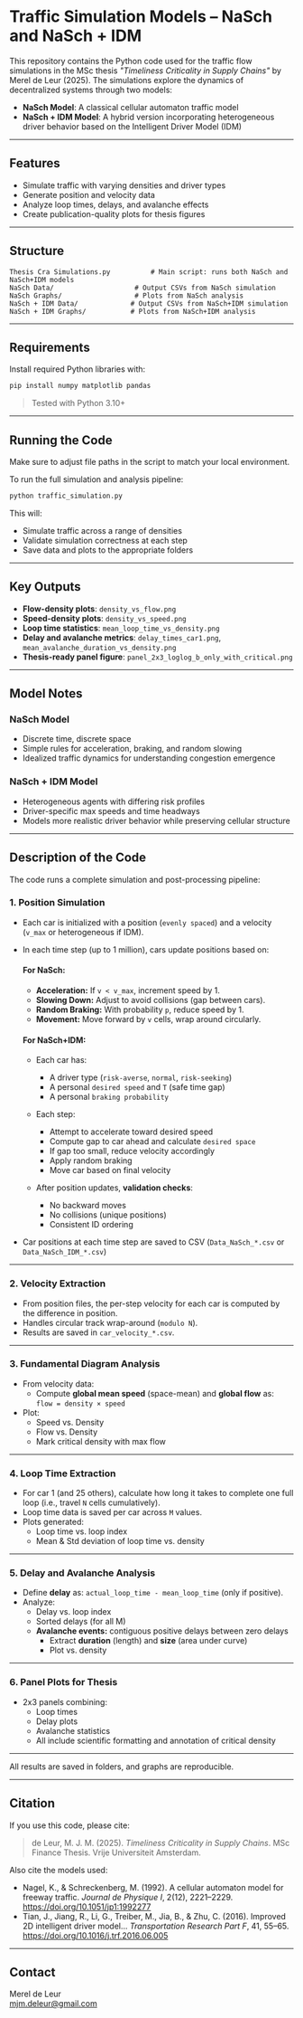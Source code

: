 
# Traffic Simulation Models – NaSch and NaSch + IDM

This repository contains the Python code used for the traffic flow simulations in the MSc thesis _"Timeliness Criticality in Supply Chains"_ by Merel de Leur (2025). The simulations explore the dynamics of decentralized systems through two models:

- **NaSch Model**: A classical cellular automaton traffic model
- **NaSch + IDM Model**: A hybrid version incorporating heterogeneous driver behavior based on the Intelligent Driver Model (IDM)

---

## Features

- Simulate traffic with varying densities and driver types
- Generate position and velocity data
- Analyze loop times, delays, and avalanche effects
- Create publication-quality plots for thesis figures

---

## Structure

```
Thesis Cra Simulations.py          # Main script: runs both NaSch and NaSch+IDM models
NaSch Data/                    # Output CSVs from NaSch simulation
NaSch Graphs/                  # Plots from NaSch analysis
NaSch + IDM Data/             # Output CSVs from NaSch+IDM simulation
NaSch + IDM Graphs/           # Plots from NaSch+IDM analysis
```

---

## Requirements

Install required Python libraries with:

```bash
pip install numpy matplotlib pandas
```

> Tested with Python 3.10+

---

## Running the Code

Make sure to adjust file paths in the script to match your local environment.

To run the full simulation and analysis pipeline:

```bash
python traffic_simulation.py
```

This will:
- Simulate traffic across a range of densities
- Validate simulation correctness at each step
- Save data and plots to the appropriate folders

---

## Key Outputs

- **Flow-density plots**: `density_vs_flow.png`
- **Speed-density plots**: `density_vs_speed.png`
- **Loop time statistics**: `mean_loop_time_vs_density.png`
- **Delay and avalanche metrics**: `delay_times_car1.png`, `mean_avalanche_duration_vs_density.png`
- **Thesis-ready panel figure**: `panel_2x3_loglog_b_only_with_critical.png`

---

## Model Notes

### NaSch Model
- Discrete time, discrete space
- Simple rules for acceleration, braking, and random slowing
- Idealized traffic dynamics for understanding congestion emergence

### NaSch + IDM Model
- Heterogeneous agents with differing risk profiles
- Driver-specific max speeds and time headways
- Models more realistic driver behavior while preserving cellular structure

---

## Description of the Code

The code runs a complete simulation and post-processing pipeline:

### 1. **Position Simulation**
- Each car is initialized with a position (`evenly spaced`) and a velocity (`v_max` or heterogeneous if IDM).
- In each time step (up to 1 million), cars update positions based on:

  #### For NaSch:
  - **Acceleration:** If `v < v_max`, increment speed by 1.
  - **Slowing Down:** Adjust to avoid collisions (gap between cars).
  - **Random Braking:** With probability `p`, reduce speed by 1.
  - **Movement:** Move forward by `v` cells, wrap around circularly.

  #### For NaSch+IDM:
  - Each car has:
    - A driver type (`risk-averse`, `normal`, `risk-seeking`)
    - A personal `desired speed` and `T` (safe time gap)
    - A personal `braking probability`
  - Each step:
    - Attempt to accelerate toward desired speed
    - Compute gap to car ahead and calculate `desired space`
    - If gap too small, reduce velocity accordingly
    - Apply random braking
    - Move car based on final velocity

  - After position updates, **validation checks**:
    - No backward moves
    - No collisions (unique positions)
    - Consistent ID ordering

- Car positions at each time step are saved to CSV (`Data_NaSch_*.csv` or `Data_NaSch_IDM_*.csv`)

---

### 2. **Velocity Extraction**
- From position files, the per-step velocity for each car is computed by the difference in position.
- Handles circular track wrap-around (`modulo N`).
- Results are saved in `car_velocity_*.csv`.

---

### 3. **Fundamental Diagram Analysis**
- From velocity data:
  - Compute **global mean speed** (space-mean) and **global flow** as:  
    `flow = density × speed`
- Plot:
  - Speed vs. Density
  - Flow vs. Density
  - Mark critical density with max flow

---

### 4. **Loop Time Extraction**
- For car 1 (and 25 others), calculate how long it takes to complete one full loop (i.e., travel `N` cells cumulatively).
- Loop time data is saved per car across `M` values.
- Plots generated:
  - Loop time vs. loop index
  - Mean & Std deviation of loop time vs. density

---

### 5. **Delay and Avalanche Analysis**
- Define **delay** as: `actual_loop_time - mean_loop_time` (only if positive).
- Analyze:
  - Delay vs. loop index
  - Sorted delays (for all M)
  - **Avalanche events:** contiguous positive delays between zero delays
    - Extract **duration** (length) and **size** (area under curve)
    - Plot vs. density

---

### 6. **Panel Plots for Thesis**
- 2x3 panels combining:
  - Loop times
  - Delay plots
  - Avalanche statistics
  - All include scientific formatting and annotation of critical density

---

All results are saved in folders, and graphs are reproducible.

---

## Citation

If you use this code, please cite:

> de Leur, M. J. M. (2025). _Timeliness Criticality in Supply Chains_. MSc Finance Thesis. Vrije Universiteit Amsterdam.

Also cite the models used:

- Nagel, K., & Schreckenberg, M. (1992). A cellular automaton model for freeway traffic. *Journal de Physique I*, 2(12), 2221–2229. https://doi.org/10.1051/jp1:1992277  
- Tian, J., Jiang, R., Li, G., Treiber, M., Jia, B., & Zhu, C. (2016). Improved 2D intelligent driver model... *Transportation Research Part F*, 41, 55–65. https://doi.org/10.1016/j.trf.2016.06.005

---

## Contact

Merel de Leur  
mjm.deleur@gmail.com
